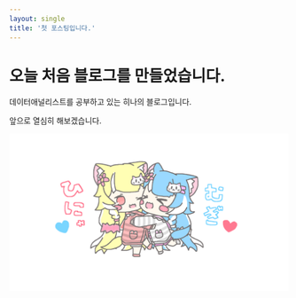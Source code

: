 ```yaml
---
layout: single
title: '첫 포스팅입니다.'
---
```


# 오늘 처음 블로그를 만들었습니다.

데이터애널리스트를 공부하고 있는 히나의 블로그입니다. 

앞으로 열심히 해보겠습니다.





![hinamugidakko-1](\images\2023-10-08-Fist\hinamugidakko-1-1696742330099-7.png)



